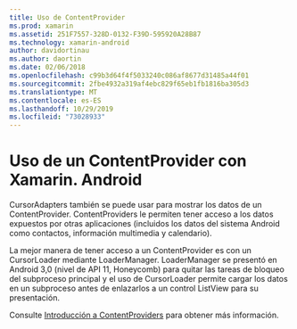 ```yaml
---
title: Uso de ContentProvider
ms.prod: xamarin
ms.assetid: 251F7557-328D-0132-F39D-595920A28B87
ms.technology: xamarin-android
author: davidortinau
ms.author: daortin
ms.date: 02/06/2018
ms.openlocfilehash: c99b3d64f4f5033240c086af8677d31485a44f01
ms.sourcegitcommit: 2fbe4932a319af4ebc829f65eb1fb1816ba305d3
ms.translationtype: MT
ms.contentlocale: es-ES
ms.lasthandoff: 10/29/2019
ms.locfileid: "73028933"
---
```

# <a name="using-a-contentprovider-with-xamarinandroid"></a>Uso de un ContentProvider con Xamarin. Android

CursorAdapters también se puede usar para mostrar los datos de un ContentProvider.
ContentProviders le permiten tener acceso a los datos expuestos por otras aplicaciones (incluidos los datos del sistema Android como contactos, información multimedia y calendario).

La mejor manera de tener acceso a un ContentProvider es con un CursorLoader mediante LoaderManager. LoaderManager se presentó en Android 3,0 (nivel de API 11, Honeycomb) para quitar las tareas de bloqueo del subproceso principal y el uso de CursorLoader permite cargar los datos en un subproceso antes de enlazarlos a un control ListView para su presentación.

Consulte [Introducción a ContentProviders](~/android/platform/content-providers/index.md) para obtener más información.

